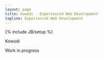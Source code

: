 ```yaml
---
layout: page
title: kowodi - Experienced Web Development
tagline: Experienced Web Development
---
```

{% include JB/setup %}

Kowodi




Work in progress
